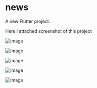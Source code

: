 # news

A new Flutter project.

Here i attached screenshot of this project

![image](https://github.com/gokulakrishnan001/News/assets/99865855/29eca3dc-09ba-4e23-b0f3-1c079c210b03)


![image](https://github.com/gokulakrishnan001/News/assets/99865855/1883388d-0ea3-4e41-8ba3-d8b57ddba39f)



![image](https://github.com/gokulakrishnan001/News/assets/99865855/d413af83-8943-4aba-afc2-1affed2caaac)

![image](https://github.com/gokulakrishnan001/News/assets/99865855/65ef16f2-c435-4ea0-8fe7-2f33c7d16deb)


![image](https://github.com/gokulakrishnan001/News/assets/99865855/aff87c5c-35a2-4cc1-aa49-9a26945e50d6)


